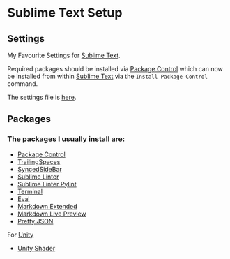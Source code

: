 # Sublime Text Setup

## Settings

My Favourite Settings for [Sublime Text](https://www.sublimetext.com).

Required packages should be installed via [Package Control](https://packagecontrol.io/) which can now be installed from within [Sublime Text](https://www.sublimetext.com) via the `Install Package Control` command.

The settings file is [here](https://github.com/CapeGuy-Ben/Sublime-Text-3-Settings/blob/master/Preferences.sublime-settings).

## Packages

### The packages I usually install are:

- [Package Control](https://packagecontrol.io/)
- [TrailingSpaces](https://packagecontrol.io/search/trailingspaces)
- [SyncedSideBar](https://packagecontrol.io/packages/SyncedSideBar)
- [Sublime Linter](https://packagecontrol.io/packages/SublimeLinter)
- [Sublime Linter Pylint](https://packagecontrol.io/packages/SublimeLinter-pylint)
- [Terminal](https://packagecontrol.io/packages/Terminal)
- [Eval](https://packagecontrol.io/packages/Eval)
- [Markdown Extended](https://packagecontrol.io/packages/Markdown%20Extended)
- [Markdown Live Preview](https://packagecontrol.io/packages/MarkdownLivePreview)
- [Pretty JSON](https://packagecontrol.io/packages/Pretty%20JSON)

For [Unity](https://unity3d.com/)
- [Unity Shader](https://packagecontrol.io/search/unity%20shader)
